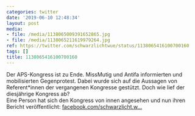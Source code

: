 ```yaml
---
categories: twitter
date: '2019-06-10 12:48:34'
layout: post
media:
- file: /media/1138065009391652865.jpg
- file: /media/1138065211619979264.jpg
ref: https://twitter.com/schwarzlichtwue/status/1138065416100700160
tags: []
title: 1138065416100700160
---
```

Der APS-Kongress ist zu Ende. MissMutig und Antifa informierten und mobilisierten Gegenprotest. Dabei wurde sich auf die Aussagen von Referent\*innen der vergangenen Kongresse gestützt. Doch wie lief der diesjährige Kongress ab?  
Eine Person hat sich den Kongress von innen angesehen und nun ihren Bericht veröffentlicht:  [facebook.com/schwarzlicht.w…](https://www.facebook.com/schwarzlicht.wue/photos/a.194568367617878/587506158324095/?type=3&theater) 